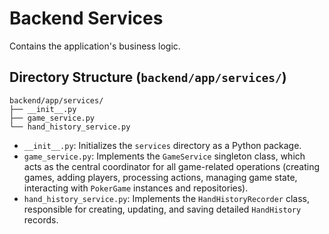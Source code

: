 # Backend Services

Contains the application's business logic.

## Directory Structure (`backend/app/services/`)

```
backend/app/services/
├── __init__.py
├── game_service.py
└── hand_history_service.py
```

*   `__init__.py`: Initializes the `services` directory as a Python package.
*   `game_service.py`: Implements the `GameService` singleton class, which acts as the central coordinator for all game-related operations (creating games, adding players, processing actions, managing game state, interacting with `PokerGame` instances and repositories).
*   `hand_history_service.py`: Implements the `HandHistoryRecorder` class, responsible for creating, updating, and saving detailed `HandHistory` records.
